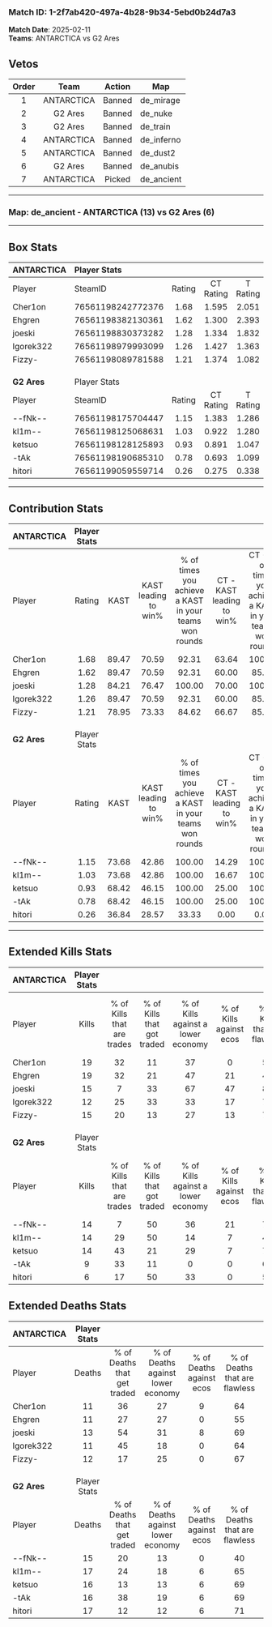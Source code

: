 ### Match ID: 1-2f7ab420-497a-4b28-9b34-5ebd0b24d7a3  
**Match Date**: 2025-02-11  
**Teams**: ANTARCTICA vs G2 Ares  

## Vetos  

| Order | Team | Action | Map |
| :---: | :--: | :----: | --- |
| 1 | ANTARCTICA | Banned | de_mirage |
| 2 | G2 Ares | Banned | de_nuke |
| 3 | G2 Ares | Banned | de_train |
| 4 | ANTARCTICA | Banned | de_inferno |
| 5 | ANTARCTICA | Banned | de_dust2 |
| 6 | G2 Ares | Banned | de_anubis |
| 7 | ANTARCTICA | Picked | de_ancient |

---  

### **Map**: de_ancient - ANTARCTICA (13) vs G2 Ares (6)  
---  

## Box Stats  

| **ANTARCTICA** | Player Stats      |        |           |          |       |       |       |         |        |      |     |
| :- | :- | :-: | :-: | :-: | :-: | :-: | :-: | :-: | :-: | :-: | :-: |
| Player         | SteamID           | Rating | CT Rating | T Rating | KAST  |  ADR  | Kills | Assists | Deaths | K/D  | HS% |
| Cher1on        | 76561198242772376 |  1.68  |   1.595   |  2.051   | 89.47 | 116.9 |  19   |    6    |   11   | 1.73 | 57  |
| Ehgren         | 76561198382130361 |  1.62  |   1.300   |  2.393   | 89.47 | 100.6 |  19   |    5    |   11   | 1.73 | 63  |
| joeski         | 76561198830373282 |  1.28  |   1.334   |  1.832   | 84.21 | 85.4  |  15   |    3    |   13   | 1.15 | 66  |
| Igorek322      | 76561198979993099 |  1.26  |   1.427   |  1.363   | 89.47 | 83.7  |  12   |    8    |   11   | 1.09 | 25  |
| Fizzy-         | 76561198089781588 |  1.21  |   1.374   |  1.082   | 78.95 | 66.0  |  15   |    3    |   12   | 1.25 | 46  |
|                |                   |        |           |          |       |       |       |         |        |      |     |
|                |                   |        |           |          |       |       |       |         |        |      |     |
|                |                   |        |           |          |       |       |       |         |        |      |     |
| **G2 Ares**    | Player Stats      |        |           |          |       |       |       |         |        |      |     |
| Player         | SteamID           | Rating | CT Rating | T Rating | KAST  |  ADR  | Kills | Assists | Deaths | K/D  | HS% |
| --fNk--        | 76561198175704447 |  1.15  |   1.383   |  1.286   | 73.68 | 94.9  |  14   |    5    |   15   | 0.93 | 64  |
| kl1m--         | 76561198125068631 |  1.03  |   0.922   |  1.280   | 73.68 | 79.3  |  14   |    4    |   17   | 0.82 | 50  |
| ketsuo         | 76561198128125893 |  0.93  |   0.891   |  1.047   | 68.42 | 54.1  |  14   |    2    |   16   | 0.88 | 50  |
| -tAk           | 76561198190685310 |  0.78  |   0.693   |  1.099   | 68.42 | 67.9  |   9   |    8    |   16   | 0.56 | 44  |
| hitori         | 76561199059559714 |  0.26  |   0.275   |  0.338   | 36.84 | 39.7  |   6   |    1    |   17   | 0.35 | 66  |
---  

## Contribution Stats  

| **ANTARCTICA** | Player Stats |       |                      |                                                        |                           |                                                             |                          |                                                            |
| :- | :-: | :-: | :-: | :-: | :-: | :-: | :-: | :-: |
| Player         |    Rating    | KAST  | KAST leading to win% | % of times you achieve a KAST in your teams won rounds | CT - KAST leading to win% | CT - % of times you achieve a KAST in your teams won rounds | T - KAST leading to win% | T - % of times you achieve a KAST in your teams won rounds |
| Cher1on        |     1.68     | 89.47 |        70.59         |                         92.31                          |           63.64           |                           100.00                            |          83.33           |                           83.33                            |
| Ehgren         |     1.62     | 89.47 |        70.59         |                         92.31                          |           60.00           |                            85.71                            |          85.71           |                           100.00                           |
| joeski         |     1.28     | 84.21 |        76.47         |                         100.00                         |           70.00           |                           100.00                            |          85.71           |                           100.00                           |
| Igorek322      |     1.26     | 89.47 |        70.59         |                         92.31                          |           60.00           |                            85.71                            |          85.71           |                           100.00                           |
| Fizzy-         |     1.21     | 78.95 |        73.33         |                         84.62                          |           66.67           |                            85.71                            |          83.33           |                           83.33                            |
|                |              |       |                      |                                                        |                           |                                                             |                          |                                                            |
|                |              |       |                      |                                                        |                           |                                                             |                          |                                                            |
|                |              |       |                      |                                                        |                           |                                                             |                          |                                                            |
| **G2 Ares**    | Player Stats |       |                      |                                                        |                           |                                                             |                          |                                                            |
| Player         |    Rating    | KAST  | KAST leading to win% | % of times you achieve a KAST in your teams won rounds | CT - KAST leading to win% | CT - % of times you achieve a KAST in your teams won rounds | T - KAST leading to win% | T - % of times you achieve a KAST in your teams won rounds |
| --fNk--        |     1.15     | 73.68 |        42.86         |                         100.00                         |           14.29           |                           100.00                            |          71.43           |                           100.00                           |
| kl1m--         |     1.03     | 73.68 |        42.86         |                         100.00                         |           16.67           |                           100.00                            |          62.50           |                           100.00                           |
| ketsuo         |     0.93     | 68.42 |        46.15         |                         100.00                         |           25.00           |                           100.00                            |          55.56           |                           100.00                           |
| -tAk           |     0.78     | 68.42 |        46.15         |                         100.00                         |           25.00           |                           100.00                            |          55.56           |                           100.00                           |
| hitori         |     0.26     | 36.84 |        28.57         |                         33.33                          |           0.00            |                            0.00                             |          50.00           |                           40.00                            |
---  

## Extended Kills Stats  

| **ANTARCTICA** | Player Stats |                            |                            |                                    |                         |                              |                                 |                                       |                    |           |
| :- | :-: | :-: | :-: | :-: | :-: | :-: | :-: | :-: | :-: | :-: |
| Player         |    Kills     | % of Kills that are trades | % of Kills that got traded | % of Kills against a lower economy | % of Kills against ecos | % of Kills that are flawless | % of Kills that are close duels | % of Kills that are assisted by flash | Pistol Round Kills | AWP Kills |
| Cher1on        |      19      |             32             |             11             |                 37                 |            0            |              53              |                5                |                  21                   |         0          |     4     |
| Ehgren         |      19      |             32             |             21             |                 47                 |           21            |              47              |               11                |                   0                   |         0          |     4     |
| joeski         |      15      |             7              |             33             |                 67                 |           47            |              80              |                0                |                   0                   |         0          |     0     |
| Igorek322      |      12      |             25             |             33             |                 33                 |           17            |              75              |                0                |                   8                   |         5          |     2     |
| Fizzy-         |      15      |             20             |             13             |                 27                 |           13            |              73              |                0                |                   0                   |         0          |     0     |
|                |              |                            |                            |                                    |                         |                              |                                 |                                       |                    |           |
|                |              |                            |                            |                                    |                         |                              |                                 |                                       |                    |           |
|                |              |                            |                            |                                    |                         |                              |                                 |                                       |                    |           |
| **G2 Ares**    | Player Stats |                            |                            |                                    |                         |                              |                                 |                                       |                    |           |
| Player         |    Kills     | % of Kills that are trades | % of Kills that got traded | % of Kills against a lower economy | % of Kills against ecos | % of Kills that are flawless | % of Kills that are close duels | % of Kills that are assisted by flash | Pistol Round Kills | AWP Kills |
| --fNk--        |      14      |             7              |             50             |                 36                 |           21            |              71              |                7                |                   0                   |         0          |     3     |
| kl1m--         |      14      |             29             |             50             |                 14                 |            7            |              43              |                0                |                   0                   |         0          |     2     |
| ketsuo         |      14      |             43             |             21             |                 29                 |            7            |              79              |                7                |                   0                   |         0          |     0     |
| -tAk           |      9       |             33             |             11             |                 0                  |            0            |              67              |               11                |                   0                   |         0          |     1     |
| hitori         |      6       |             17             |             50             |                 33                 |            0            |              50              |               17                |                   0                   |         0          |     0     |
## Extended Deaths Stats  

| **ANTARCTICA** | Player Stats |                             |                                   |                          |                               |                            |                           |               |
| :- | :-: | :-: | :-: | :-: | :-: | :-: | :-: | :-: |
| Player         |    Deaths    | % of Deaths that get traded | % of Deaths against lower economy | % of Deaths against ecos | % of Deaths that are flawless | % of Deaths that are close | % of Deaths while blinded | Deaths to AWP |
| Cher1on        |      11      |             36              |                27                 |            9             |              64               |             27             |             0             |       0       |
| Ehgren         |      11      |             27              |                27                 |            0             |              55               |             0              |             0             |       0       |
| joeski         |      13      |             54              |                31                 |            8             |              69               |             8              |             0             |       0       |
| Igorek322      |      11      |             45              |                18                 |            0             |              64               |             0              |             0             |       0       |
| Fizzy-         |      12      |             17              |                25                 |            0             |              67               |             0              |             0             |       0       |
|                |              |                             |                                   |                          |                               |                            |                           |               |
|                |              |                             |                                   |                          |                               |                            |                           |               |
|                |              |                             |                                   |                          |                               |                            |                           |               |
| **G2 Ares**    | Player Stats |                             |                                   |                          |                               |                            |                           |               |
| Player         |    Deaths    | % of Deaths that get traded | % of Deaths against lower economy | % of Deaths against ecos | % of Deaths that are flawless | % of Deaths that are close | % of Deaths while blinded | Deaths to AWP |
| --fNk--        |      15      |             20              |                13                 |            0             |              40               |             0              |             7             |       0       |
| kl1m--         |      17      |             24              |                18                 |            6             |              65               |             0              |             0             |       1       |
| ketsuo         |      16      |             13              |                13                 |            6             |              69               |             0              |             6             |       1       |
| -tAk           |      16      |             38              |                19                 |            6             |              69               |             13             |             6             |       0       |
| hitori         |      17      |             12              |                12                 |            6             |              71               |             6              |            12             |       3       |
